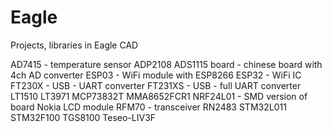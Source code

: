 # Eagle
Projects, libraries in Eagle CAD

AD7415 - temperature sensor
ADP2108
ADS1115 board - chinese board with 4ch AD converter
ESP03 - WiFi module with ESP8266
ESP32 - WiFi IC
FT230X - USB - UART converter
FT231XS - USB - full UART converter
LT1510
LT3971
MCP73832T
MMA8652FCR1
NRF24L01 - SMD version of board
Nokia LCD module
RFM70 - transceiver
RN2483
STM32L011
STM32F100
TGS8100
Teseo-LIV3F
